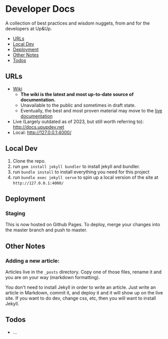 # Developer Docs

A collection of best practices and wisdom nuggets, from and for the developers at Up&amp;Up.

 - [URLs](#urls)
 - [Local Dev](#local-dev)
 - [Deployment](#deployment)
 - [Other Notes](#other-notes)
 - [Todos](#todos)

## URLs

 - [Wiki](https://github.com/mergeweb/docs/wiki)
   - **The wiki is the latest and most up-to-date source of documentation.**
   - Unavailable to the public and sometimes in draft state.
   - Eventually, the best and most proven material may move to the [live documentation](http://docs.upupdev.net)
 - Live (Largely outdated as of 2023, but still worth referring to): http://docs.upupdev.net
 - Local: http://127.0.0.1:4000/

## Local Dev
 1. Clone the repo.
 2. run `gem install jekyll bundler` to install jekyll and bundler.
 3. run `bundle install` to install everything you need for this project
 4. run `bundle exec jekyll serve` to spin up a local version of the site at `http://127.0.0.1:4000/`

## Deployment

### Staging
 This is now hosted on Github Pages. To deploy, merge your changes into the master branch and push to master.

## Other Notes

### Adding a new article:

Articles live in the `_posts` directory. Copy one of those files, rename it and you are on your way (markdown formatting).

You don't need to install Jekyll in order to write an article. Just write an article in Markdown, commit it, and deploy it and it will show up on the live site. If you want to do dev, change css, etc, then you will want to install Jekyll.

## Todos
 - ...
